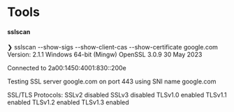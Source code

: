 # Tools
#### sslscan
❯ sslscan --show-sigs --show-client-cas --show-certificate google.com
Version: 2.1.1 Windows 64-bit (Mingw)
OpenSSL 3.0.9 30 May 2023

Connected to 2a00:1450:4001:830::200e

Testing SSL server google.com on port 443 using SNI name google.com

  SSL/TLS Protocols:
SSLv2     disabled
SSLv3     disabled
TLSv1.0   enabled
TLSv1.1   enabled
TLSv1.2   enabled
TLSv1.3   enabled

